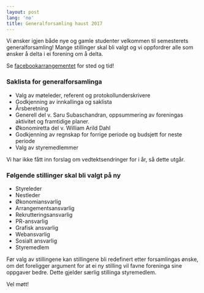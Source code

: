 ```yaml
---
layout: post
lang: 'no'
title: Generalforsamling haust 2017
---
```

Vi ønsker igjen både nye og gamle studenter velkommen til semesterets generalforsamling!
Mange stillinger skal bli valgt og vi oppfordrer alle som ønsker å delta i ei forening om å delta.

Se [facebookarrangementet](https://www.facebook.com/events/415297578903690/) for sted og tid!

### Saklista for generalforsamlinga
- Valg av møteleder, referent og protokollunderskrivere
- Godkjenning av innkallinga og saklista
- Årsberetning
- Generell del v. Saru Subaschandran, oppsummering av foreningas aktivitet og framtidige planer.
- Økonomiretta del v. William Arild Dahl
- Godkjenning av regnskap for forrige periode og budsjett for neste periode
- Valg av styremedlemmer

Vi har ikke fått inn forslag om vedtektsendringer for i år, så dette utgår.

### Følgende stillinger skal bli valgt på ny
- Styreleder
- Nestleder
- Økonomiansvarlig
- Arrangementsansvarlig
- Rekrutteringsansvarlig
- PR-ansvarlig
- Grafisk ansvarlig
- Webansvarlig
- Sosialt ansvarlig
- Styremedlem

Før valg av stillingene kan stillingene bli redefinert etter forsamlingas ønske, om
det foreligger argument for at ei ny stilling vil favne foreninga sine oppgaver bedre.
Dette gjelder særlig stillinga styremedlem. 

Vel møtt!
